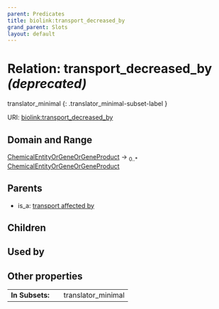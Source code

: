 ```yaml
---
parent: Predicates
title: biolink:transport_decreased_by
grand_parent: Slots
layout: default
---
```


# Relation: transport_decreased_by _(deprecated)_

translator_minimal
{: .translator_minimal-subset-label }




URI: [biolink:transport_decreased_by](https://w3id.org/biolink/vocab/transport_decreased_by)

## Domain and Range

[ChemicalEntityOrGeneOrGeneProduct](ChemicalEntityOrGeneOrGeneProduct.md) ->  <sub>0..\*</sub> [ChemicalEntityOrGeneOrGeneProduct](ChemicalEntityOrGeneOrGeneProduct.md)

## Parents

 *  is_a: [transport affected by](transport_affected_by.md)

## Children


## Used by


## Other properties

|  |  |  |
| --- | --- | --- |
| **In Subsets:** | | translator_minimal |

